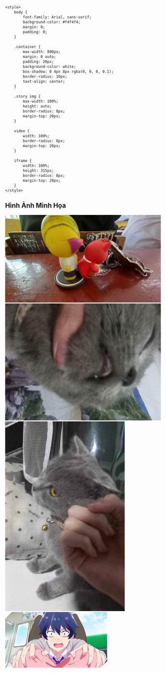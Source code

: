 <!DOCTYPE html>
<html lang="vi">
<head>
    <meta charset="UTF-8">
    <meta name="viewport" content="width=device-width, initial-scale=1.0">
    <meta http-equiv="X-UA-Compatible" content="ie=edge">
    <title>Khu Tự Trị</title>
    
    <style>
        body {
            font-family: Arial, sans-serif;
            background-color: #f4f4f4;
            margin: 0;
            padding: 0;
        }

        .container {
            max-width: 800px;
            margin: 0 auto;
            padding: 20px;
            background-color: white;
            box-shadow: 0 4px 8px rgba(0, 0, 0, 0.1);
            border-radius: 10px;
            text-align: center;
        }

        .story img {
            max-width: 100%;
            height: auto;
            border-radius: 8px;
            margin-top: 20px;
        }

        video {
            width: 100%;
            border-radius: 8px;
            margin-top: 20px;
        }

        iframe {
            width: 100%;
            height: 315px;
            border-radius: 8px;
            margin-top: 20px;
        }
    </style>
</head>
<body>
    <div class="container">
        <h2>Hình Ảnh Minh Họa</h2>
        <img src="VIT.jpg" alt="Ảnh 1">
        <img src="XAM.jpg" alt="Ảnh 2">
        <img src="xam2.jpg" alt="Ảnh 3">
        <img src="bop.jpg" alt="Ảnh 4">
    </div>
</body>
</html>
